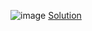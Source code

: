 ![image](https://user-images.githubusercontent.com/55154187/121388900-7cf34980-c969-11eb-8056-f8a8d91a5a50.png)
[Solution](https://github.com/Shivam-Riyar/Python-p2p-programming-classes/blob/main/Assessment%20-%2003/problem2sol.py)
